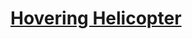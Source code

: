 # [Hovering Helicopter](https://education.lego.com/en-us/lessons/spikeessential-happy-traveler/spikeessential-hovering-helicopter)

